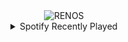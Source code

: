 <div align="center">
<picture>
    <source media="(prefers-color-scheme: dark)" srcset="https://i.ibb.co/GkHKJX5/output-gif.gif">
    <source media="(prefers-color-scheme: light)" srcset="https://i.ibb.co/GkHKJX5/output-gif.gif">
    <img alt="RENOS" src="https://i.ibb.co/GkHKJX5/output-gif.gif">
</picture>
<details>
<summary>Spotify Recently Played</summary>
<img src="https://spotify-recently-played-readme.vercel.app/api?user=31d6d6zerc5ct6kck32na2ozsqf4&unique=1&width=400" alt="Spotify" />
</details>
</div>

<!-- Image deletion URL: https://ibb.co/wCc9LTz/c5a8b4b1293680951239b59ca6338671 -->